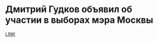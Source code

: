 # Дмитрий Гудков объявил об участии в выборах мэра Москвы



[LINK](https://varlamov.ru/2247950.html)